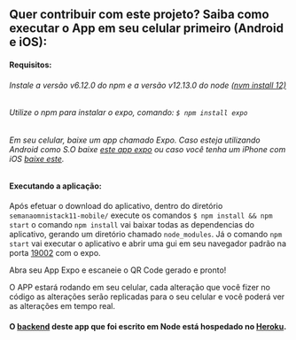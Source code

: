## Quer contribuir com este projeto? Saiba como executar o App em seu celular primeiro (Android e iOS):

#### Requisitos:

###### Instale a versão v6.12.0 do npm e a versão v12.13.0 do node [(nvm install 12)](https://www.npmjs.com/get-npm)
###### Utilize o npm para instalar o expo, comando: `$ npm install expo`
###### Em seu celular, baixe um app chamado Expo. Caso esteja utilizando Android como S.O baixe [este app expo](https://play.google.com/store/apps/details?id=host.exp.exponent&hl=pt_BR) ou caso você tenha um iPhone com iOS [baixe este](https://apps.apple.com/br/app/expo-client/id982107779).

#### Executando a aplicação:

Após efetuar o download do aplicativo, dentro do diretório `semanaomnistack11-mobile/` execute os comandos `$ npm install && npm start`
o comando `npm install` vai baixar todas as dependencias do aplicativo, gerando um diretório chamado `node_modules`. Já o comando `npm start` 
vai executar o aplicativo e abrir uma gui em seu navegador padrão na porta [19002](http://localhost:19002/) com o expo.

Abra seu App Expo e escaneie o QR Code gerado e pronto! 

O APP estará rodando em seu celular, cada alteração que você fizer no código as alterações serão replicadas para o seu celular e você poderá ver
as alterações em tempo real.


#### O [backend](semanaomnistack11-backend) deste app que foi escrito em Node está hospedado no [Heroku](heroku.com).
